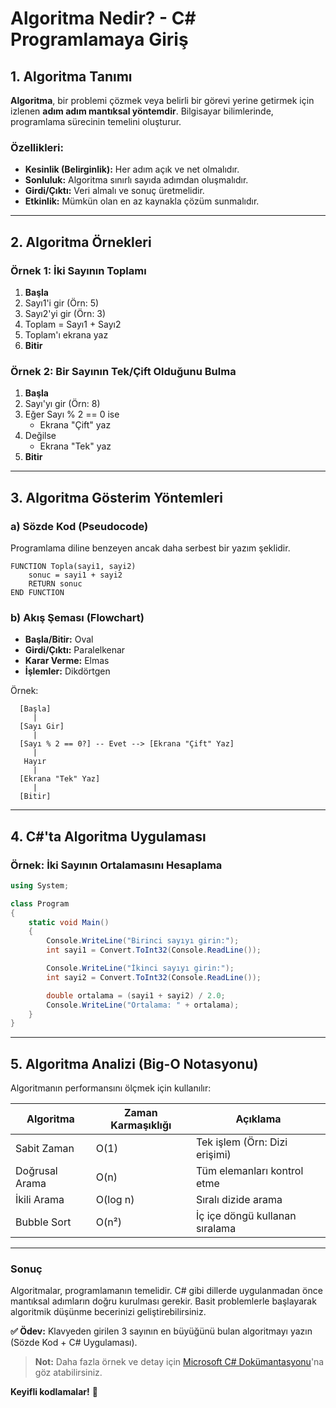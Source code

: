 # **Algoritma Nedir? - C# Programlamaya Giriş**  

## **1. Algoritma Tanımı**  
**Algoritma**, bir problemi çözmek veya belirli bir görevi yerine getirmek için izlenen **adım adım mantıksal yöntemdir**. Bilgisayar bilimlerinde, programlama sürecinin temelini oluşturur.  

### **Özellikleri:**  
- **Kesinlik (Belirginlik):** Her adım açık ve net olmalıdır.  
- **Sonluluk:** Algoritma sınırlı sayıda adımdan oluşmalıdır.  
- **Girdi/Çıktı:** Veri almalı ve sonuç üretmelidir.  
- **Etkinlik:** Mümkün olan en az kaynakla çözüm sunmalıdır.  

---

## **2. Algoritma Örnekleri**  
### **Örnek 1: İki Sayının Toplamı**  
1. **Başla**  
2. Sayı1'i gir (Örn: 5)  
3. Sayı2'yi gir (Örn: 3)  
4. Toplam = Sayı1 + Sayı2  
5. Toplam'ı ekrana yaz  
6. **Bitir**  

### **Örnek 2: Bir Sayının Tek/Çift Olduğunu Bulma**  
1. **Başla**  
2. Sayı'yı gir (Örn: 8)  
3. Eğer Sayı % 2 == 0 ise  
   - Ekrana "Çift" yaz  
4. Değilse  
   - Ekrana "Tek" yaz  
5. **Bitir**  

---

## **3. Algoritma Gösterim Yöntemleri**  
### **a) Sözde Kod (Pseudocode)**  
Programlama diline benzeyen ancak daha serbest bir yazım şeklidir.  

```plaintext
FUNCTION Topla(sayi1, sayi2)
    sonuc = sayi1 + sayi2
    RETURN sonuc
END FUNCTION
```

### **b) Akış Şeması (Flowchart)**  
- **Başla/Bitir:** Oval  
- **Girdi/Çıktı:** Paralelkenar  
- **Karar Verme:** Elmas  
- **İşlemler:** Dikdörtgen  

Örnek:  
```
  [Başla]  
     |  
  [Sayı Gir]  
     |  
  [Sayı % 2 == 0?] -- Evet --> [Ekrana "Çift" Yaz]  
     |  
   Hayır  
     |  
  [Ekrana "Tek" Yaz]  
     |  
  [Bitir]  
```

---

## **4. C#'ta Algoritma Uygulaması**  
### **Örnek: İki Sayının Ortalamasını Hesaplama**  
```csharp
using System;

class Program
{
    static void Main()
    {
        Console.WriteLine("Birinci sayıyı girin:");
        int sayi1 = Convert.ToInt32(Console.ReadLine());

        Console.WriteLine("İkinci sayıyı girin:");
        int sayi2 = Convert.ToInt32(Console.ReadLine());

        double ortalama = (sayi1 + sayi2) / 2.0;
        Console.WriteLine("Ortalama: " + ortalama);
    }
}
```

---

## **5. Algoritma Analizi (Big-O Notasyonu)**  
Algoritmanın performansını ölçmek için kullanılır:  

| Algoritma       | Zaman Karmaşıklığı | Açıklama                     |
|-----------------|--------------------|------------------------------|
| Sabit Zaman     | O(1)               | Tek işlem (Örn: Dizi erişimi)|
| Doğrusal Arama  | O(n)               | Tüm elemanları kontrol etme  |
| İkili Arama     | O(log n)           | Sıralı dizide arama          |
| Bubble Sort     | O(n²)              | İç içe döngü kullanan sıralama |

---


### **Sonuç**  
Algoritmalar, programlamanın temelidir. C# gibi dillerde uygulanmadan önce mantıksal adımların doğru kurulması gerekir. Basit problemlerle başlayarak algoritmik düşünme becerinizi geliştirebilirsiniz.  

**✅ Ödev:** Klavyeden girilen 3 sayının en büyüğünü bulan algoritmayı yazın (Sözde Kod + C# Uygulaması).  

> **Not:** Daha fazla örnek ve detay için [Microsoft C# Dokümantasyonu](https://docs.microsoft.com/tr-tr/dotnet/csharp/)'na göz atabilirsiniz.  

**Keyifli kodlamalar!** 🚀